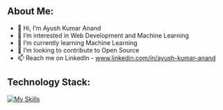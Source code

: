 ## About Me:
- 👋 Hi, I’m Ayush Kumar Anand
- 👀 I’m interested in Web Development and Machine Learning
- 🌱 I’m currently learning Machine Learning
- 💞️ I’m looking to contribute to Open Source
- 📫 Reach me on LinkedIn - www.linkedin.com/in/ayush-kumar-anand

## Technology Stack:
[![My Skills](https://skillicons.dev/icons?i=py,cpp,mysql,dart,flutter,androidstudio,git,github)](https://skillicons.dev)

<!---
ayushk-1801/ayushk-1801 is a ✨ special ✨ repository because its `README.md` (this file) appears on your GitHub profile.
You can click the Preview link to take a look at your changes.
--->
